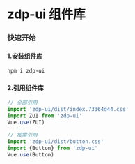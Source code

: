 # zdp-ui 组件库

### 快速开始

#### 1.安装组件库

```bash
npm i zdp-ui
```

#### 2.引用组件库

```javascript
// 全部引用
import 'zdp-ui/dist/index.73364d44.css'
import ZUI from 'zdp-ui'
Vue.use(ZUI)

// 按需引用
import 'zdp-ui/dist/button.css'
import {Button} from 'zdp-ui'
Vue.use(Button)
```
